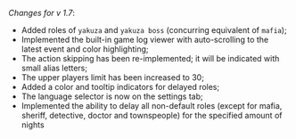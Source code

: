 _Changes for v 1.7_:
- Added roles of `yakuza` and `yakuza boss` (concurring equivalent of `mafia`);
- Implemented the built-in game log viewer with auto-scrolling to the latest event and color highlighting;
- The action skipping has been re-implemented; it will be indicated with small alias letters;
- The upper players limit has been increased to 30;
- Added a color and tooltip indicators for delayed roles;
- The language selector is now on the settings tab;
- Implemented the ability to delay all non-default roles (except for mafia, sheriff, detective, doctor and townspeople) for the specified amount of nights
